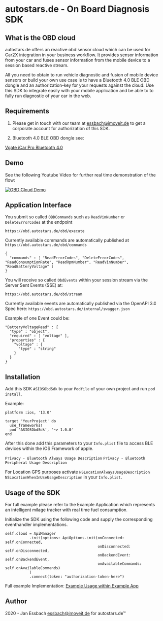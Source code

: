 # autostars.de - On Board Diagnosis SDK

## What is the OBD cloud
autostars.de offers an reactive obd sensor cloud which can be used for Car2X integration in your business workflow.
It provides sensor information from your car and fuses sensor information from the mobile device to a session based 
reactive stream. 

All you need to obtain to run vehicle diagnostic and fusion of mobile device sensors or build your own use case is 
to have a Bluetooth 4.0 BLE OBD dongle and an authorization-key for your requests against the cloud. Use this SDK 
to integrate easily with your mobile application and be able to to fully run diagnostic of your car in the web.

## Requirements

1. Please get in touch with our team at essbach@imoveit.de to get a corporate account for authorization of this SDK.

2. Bluetooth 4.0 BLE OBD dongle see: 

[Vgate iCar Pro Bluetooth 4.0](https://www.amazon.de/Vgate-Bluetooth-Fehler-Code-Leser-Adapter/dp/B071D8SYXN)

## Demo

See the following Youtube Video for further real time demonstration of the flow:

[![OBD Cloud Demo](https://img.youtube.com/vi/ES7c5MUOsAU/0.jpg)](https://www.youtube.com/watch?v=ES7c5MUOsAU)

## Application Interface

You submit so called `OBDCommands` such as `ReadVinNumber` or `DeleteErrorCodes` at the endpoint

`https://obd.autostars.de/obd/execute`

Currently available commands are automatically published at `https://obd.autostars.de/obd/commands`

```
{
  "commands" : [ "ReadErrorCodes", "DeleteErrorCodes", "ReadConsumptionRate", "ReadRpmNumber", "ReadVinNumber", "ReadBatteryVoltage" ]
}
```

You will receive so called `ObdEvents` within your session stream via the Server Sent Events (SSE) at:

`https://obd.autostars.de/obd/stream`

Currently available events are automatically published via the OpenAPI 3.0 Spec here:  `https://obd.autostars.de/internal/swagger.json`

Example of one Event could be:

```
"BatteryVoltageRead" : {
  "type" : "object",
  "required" : [ "voltage" ],
  "properties" : {
    "voltage" : {
      "type" : "string"
    }
  }
}
```

## Installation

Add this SDK `ASIOSObdSdk` to your `Podfile` of your own project and run `pod install`.

Example:
```
platform :ios, '13.0'

target 'YourProject' do
  use_frameworks!
  pod 'ASIOSObdSdk', '~> 1.0.0'
end
```

After this done add this parameters to your `Info.plist` file to access BLE devices within the iOS Framework of apple.

`Privacy - Bluetooth Always Usage Description`
`Privacy - Bluetooth Peripheral Usage Description`

For Location GPS purposes activate
`NSLocationAlwaysUsageDescription`
`NSLocationWhenInUseUsageDescription` in your `Info.plist`.
 
 ## Usage of the SDK
 
 For full example please refer to the Example Application which represents an intelligent milage tracker with real time fuel consumption.
 
 Initialize the SDK using the following code and supply the corresponding eventhandler implementations.
 
```
self.cloud = ApiManager
           .init(options: ApiOptions.init(onConnected: self.onConnected,
                                          onDisconnected: self.onDisconnected,
                                          onBackendEvent: self.onBackendEvent,
                                          onAvailableCommands: self.onAvailableCommands)
           )
           .connect(token: "authorization-token-here")
```

Full example Implementation: [Example Usage within Example App](https://github.com/autostars-de/ios-obd-sdk/blob/master/Example/ASIOSObdSdk/ViewController.swift)

## Author
2020 - Jan Essbach <essbach@imoveit.de> for autostars.de™ 
